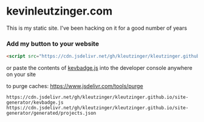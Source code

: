 # kevinleutzinger.com

This is my static site. I've been hacking on it for a good number of years

### Add my button to your website

```html
<script src="https://cdn.jsdelivr.net/gh/kleutzinger/kleutzinger.github.io/site-generator/kevbadge.js"></script>
```

or paste the contents of [kevbadge.js](https://raw.githubusercontent.com/kleutzinger/kleutzinger.github.io/master/site-generator/kevbadge.js) into the developer console anywhere on your site

to purge caches:
https://www.jsdelivr.com/tools/purge

```
https://cdn.jsdelivr.net/gh/kleutzinger/kleutzinger.github.io/site-generator/kevbadge.js
https://cdn.jsdelivr.net/gh/kleutzinger/kleutzinger.github.io/site-generator/generated/projects.json
```
